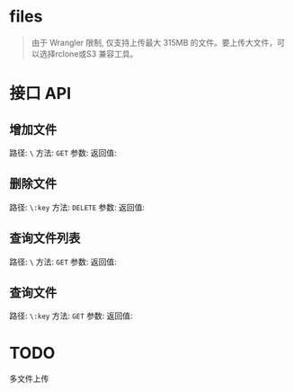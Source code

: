 # files

> 由于 Wrangler 限制, 仅支持上传最大 315MB 的文件。要上传大文件，可以选择rclone或S3 兼容工具。

# 接口 API

## 增加文件
路径: `\`
方法: `GET`
参数:
返回值:
## 删除文件
路径: `\:key`
方法: `DELETE`
参数:
返回值:
## 查询文件列表
路径: `\`
方法: `GET`
参数:
返回值:
## 查询文件
路径: `\:key`
方法: `GET`
参数:
返回值:

# TODO

多文件上传
